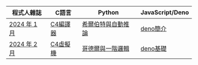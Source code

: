 程式人雜誌                 | C語言 | Python | JavaScript/Deno
---------------------------|------|--------|--------------------------------------
[2024 年 1 月](2024/01/)   | [C4編譯器](2024/01/c/README.md) | [希爾伯特與自動推論](2024/01/python/README.md) | [deno簡介](2024/01/javascript/README.md)
[2024 年 2 月](2024/01/)   | [C4虛擬機](2024/01/c/README.md) | [哥德爾與一階邏輯](2024/01/python/README.md) | [deno基礎](2024/01/javascript/README.md)
